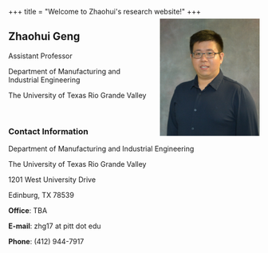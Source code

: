 +++
title = "Welcome to Zhaohui's research website!"
+++

<img src="/Zhaohui Geng.jpg" alt="Zhaohui Geng" width="200px" style="float: right; margin: -8px 0 0 16px">

## Zhaohui Geng

Assistant Professor

Department of Manufacturing and Industrial Engineering

The University of Texas Rio Grande Valley

&nbsp;

### Contact Information

Department of Manufacturing and Industrial Engineering

The University of Texas Rio Grande Valley 

1201 West University Drive

Edinburg, TX 78539

**Office**: TBA

**E-mail**: zhg17 at pitt dot edu

**Phone**: (412) 944-7917

&nbsp;

&nbsp;

&nbsp;

&nbsp;